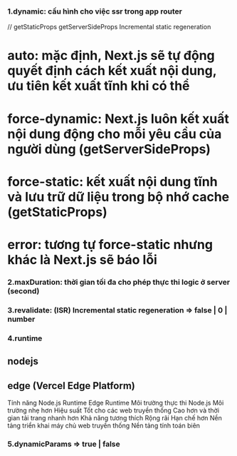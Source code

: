 ### 1.dynamic: cấu hình cho việc ssr trong app router
// getStaticProps getServerSideProps  Incremental static regeneration

# auto: mặc định, Next.js sẽ tự động quyết định cách kết xuất nội dung, ưu tiên kết xuất tĩnh khi có thể

# force-dynamic: Next.js luôn kết xuất nội dung động cho mỗi yêu cầu của người dùng (getServerSideProps)

# force-static: kết xuất nội dung tĩnh và lưu trữ dữ liệu trong bộ nhớ cache (getStaticProps)

# error: tương tự force-static nhưng khác là Next.js sẽ báo lỗi

### 2.maxDuration: thời gian tối đa cho phép thực thi logic ở server (second)

### 3.revalidate: (ISR) Incremental static regeneration => false | 0 | number

### 4.runtime 
## nodejs
## edge (Vercel Edge Platform)
Tính năng	            Node.js Runtime	                             Edge Runtime
Môi trường thực thi	Node.js	                                   Môi trường nhẹ hơn
Hiệu suất	            Tốt cho các web truyền thống	                 Cao hơn và thời gian tải trang nhanh hơn
Khả năng tương thích	Rộng rãi	                                   Hạn chế hơn
Nền tảng triển khai	máy chủ web truyền thống	                 Nền tảng tính toán biên

### 5.dynamicParams => true | false
